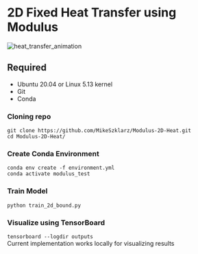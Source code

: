 # 2D Fixed Heat Transfer using Modulus
![heat_transfer_animation](https://github.com/user-attachments/assets/2fd5f151-9aff-4adc-9263-9b7f97fec2d3)

## Required
- Ubuntu 20.04 or Linux 5.13 kernel
- Git
- Conda
  
### Cloning repo
`git clone https://github.com/MikeSzklarz/Modulus-2D-Heat.git`  
`cd Modulus-2D-Heat/`

### Create Conda Environment
`conda env create -f environment.yml`  
`conda activate modulus_test`

### Train Model
`python train_2d_bound.py`

### Visualize using TensorBoard
`tensorboard --logdir outputs`  
Current implementation works locally for visualizing results  
